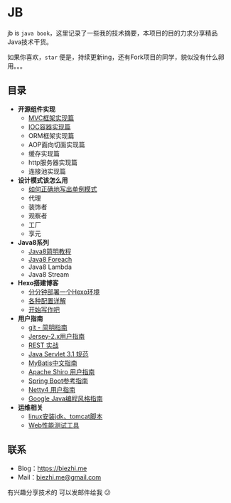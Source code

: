 # JB

jb is `java book`，这里记录了一些我的技术摘要，本项目的目的力求分享精品Java技术干货。

如果你喜欢，`star` 便是，持续更新ing，还有Fork项目的同学，貌似没有什么卵用。。。

## 目录

* **开源组件实现**
	* [MVC框架实现篇](mvc/index.md)
	* [IOC容器实现篇](ioc/index.md)
	* ORM框架实现篇
	* AOP面向切面实现篇
	* 缓存实现篇
	* http服务器实现篇
	* 连接池实现篇
* **设计模式该怎么用**
	* [如何正确地写出单例模式](designpatterns/singleton.md)
	* 代理
	* 装饰者
	* 观察者
	* 工厂
	* 享元
* **Java8系列**
	* [Java8简明教程](java8/java8-guide.md)
	* [Java8 Foreach](java8/foreach.md)
	* Java8 Lambda
	* Java8 Stream
* **Hexo搭建博客**
	* [分分钟部署一个Hexo环境](hexo/hello.md)
	* [各种配置详解](hexo/config.md)
	* [开始写作吧](hexo/writing.md)
* **用户指南**
	* [git - 简明指南](git/guide.md) 
	* [Jersey-2.x用户指南](https://waylau.gitbooks.io/jersey-2-user-guide/content/index.html)
	* [REST 实战](https://waylau.gitbooks.io/rest-in-action/content/)
	* [Java Servlet 3.1 规范](https://github.com/waylau/servlet-3.1-specification)
	* [MyBatis中文指南](http://mybatis.github.io/mybatis-3/zh/index.html)
	* [Apache Shiro 用户指南](https://github.com/waylau/apache-shiro-1.2.x-reference)
	* [Spring Boot参考指南](https://github.com/qibaoguang/Spring-Boot-Reference-Guide/blob/master/SUMMARY.md)
	* [Netty4 用户指南](https://github.com/waylau/netty-4-user-guide/blob/master/SUMMARY.md)
	* [Google Java编程风格指南](user_guide/google-java8-guide.md)
* **运维相关**
	* [linux安装jdk、tomcat脚本](shell/install_jdk_tomcat.sh)
	* [Web性能测试工具](web/test_tool.md)

## 联系

- Blog：https://biezhi.me
- Mail：biezhi.me@gmail.com

有兴趣分享技术的 可以发邮件给我 :confused: